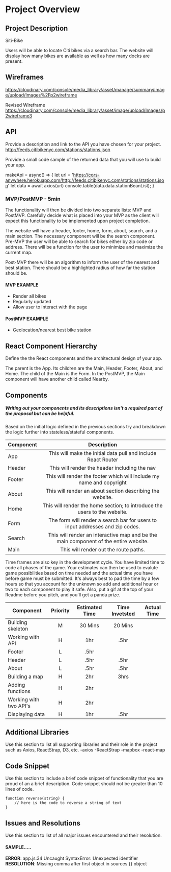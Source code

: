 # Project Overview


## Project Description

Siti-Bike

Users will be able to locate Citi bikes via a search bar. The website will display how many bikes are available as well as how many docks are present.

## Wireframes

https://cloudinary.com/console/media_library/asset/manage/summary/image/upload/Images%2Fp2wireframe

Revised Wireframe
https://cloudinary.com/console/media_library/asset/image/upload/Images/p2wireframe3

## API

Provide a description and link to the API you have chosen for your project.
http://feeds.citibikenyc.com/stations/stations.json

Provide a small code sample of the returned data that you will use to build your app.

makeApi = async() => {
    let url = 'https://cors-anywhere.herokuapp.com/http://feeds.citibikenyc.com/stations/stations.json'
    let data = await axios(url)
    console.table(data.data.stationBeanList);
  }
### MVP/PostMVP - 5min

The functionality will then be divided into two separate lists: MVP and PostMVP.  Carefully decide what is placed into your MVP as the client will expect this functionality to be implemented upon project completion.  

The website will have a header, footer, home, form, about, search, and a main section. The necessary component will be the search component. Pre-MVP the user will be able to search for bikes either by zip code or address. There will be a function for the user to minimize and maximize the current map.

Post-MVP there will be an algorithm to inform the user of the nearest and best station. There should be a highlighted radius of how far the station should be.

#### MVP EXAMPLE
- Render all bikes
- Regularly updated
- Allow user to interact with the page

#### PostMVP EXAMPLE

- Geolocation/nearest best bike station


## React Component Hierarchy

Define the the React components and the architectural design of your app.

The parent is the App. Its children are the Main, Header, Footer, About, and Home. The child of the Main is the Form. In the PostMVP, the Main component will have another child called Nearby.

## Components
##### Writing out your components and its descriptions isn't a required part of the proposal but can be helpful.

Based on the initial logic defined in the previous sections try and breakdown the logic further into stateless/stateful components.

| Component | Description |
| --- | :---: |  
| App | This will make the initial data pull and include React Router|
| Header | This will render the header including the nav |
| Footer | This will render the footer which will include my name and copyright |
| About | This will render an about section describing the website. |
| Home | This will render the home section; to introduce the users to the website. |
| Form | The form will render a search bar for users to input addresses and zip codes. |
| Search | This will render an interactive map and be the main component of the entire website. |
| Main | This will render out the route paths. |


Time frames are also key in the development cycle.  You have limited time to code all phases of the game.  Your estimates can then be used to evalute game possibilities based on time needed and the actual time you have before game must be submitted. It's always best to pad the time by a few hours so that you account for the unknown so add and additional hour or two to each component to play it safe. Also, put a gif at the top of your Readme before you pitch, and you'll get a panda prize.

| Component | Priority | Estimated Time | Time Invetsted | Actual Time |
| --- | :---: |  :---: | :---: | :---: |
| Building skeleton | M | 30 Mins | 20 Mins |
| Working with API | H | 1hr | .5hr |
| Footer | L | .5hr |
| Header | L | .5hr | .5hr |
| About | L | .5hr | .5hr |
| Building a map | H | 2hr | 3hrs |
| Adding functions | H | 2hr |
| Working with two API's | H | 2hr |
| Displaying data | H | 1hr | .5hr |

## Additional Libraries
 Use this section to list all supporting libraries and their role in the project such as Axios, ReactStrap, D3, etc.
 -axios
 -ReactStrap
 -mapbox
 -react-map

## Code Snippet

Use this section to include a brief code snippet of functionality that you are proud of an a brief description.  Code snippet should not be greater than 10 lines of code.

```
function reverse(string) {
	// here is the code to reverse a string of text
}
```

## Issues and Resolutions
 Use this section to list of all major issues encountered and their resolution.

#### SAMPLE.....
**ERROR**: app.js:34 Uncaught SyntaxError: Unexpected identifier                                
**RESOLUTION**: Missing comma after first object in sources {} object
